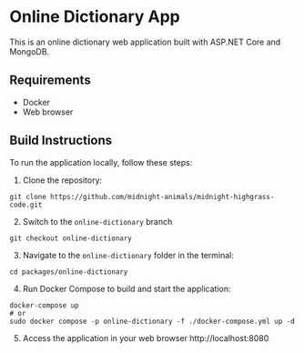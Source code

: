 # Online Dictionary App

This is an online dictionary web application built with ASP.NET Core and MongoDB.

## Requirements

- Docker
- Web browser

## Build Instructions

To run the application locally, follow these steps:

1. Clone the repository:
```
git clone https://github.com/midnight-animals/midnight-highgrass-code.git
```
2. Switch to the `online-dictionary` branch
```
git checkout online-dictionary
```
3. Navigate to the `online-dictionary` folder in the terminal:
```
cd packages/online-dictionary
```
4. Run Docker Compose to build and start the application:
```
docker-compose up
# or
sudo docker compose -p online-dictionary -f ./docker-compose.yml up -d
```
5. Access the application in your web browser
http://localhost:8080

